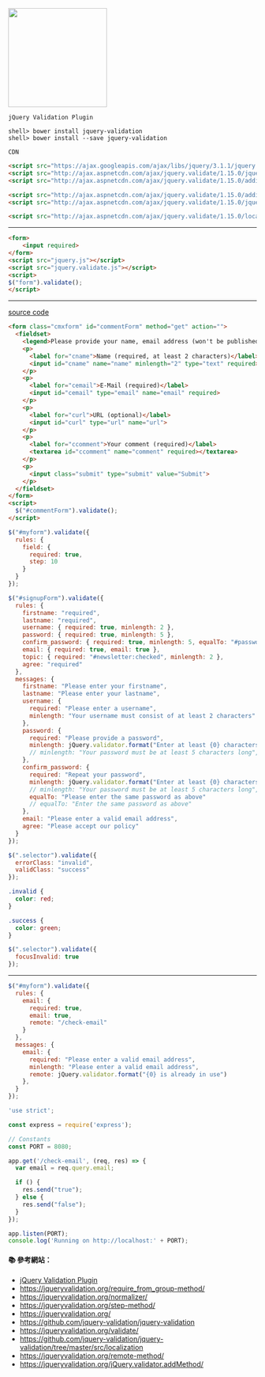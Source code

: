
<img src="http://i.imgur.com/xNPu9B7.png" width="200">

`jQuery Validation Plugin`

```console
shell> bower install jquery-validation
shell> bower install --save jquery-validation
```

`CDN`

```html
<script src="https://ajax.googleapis.com/ajax/libs/jquery/3.1.1/jquery.min.js"></script>
<script src="http://ajax.aspnetcdn.com/ajax/jquery.validate/1.15.0/jquery.validate.min.js"></script>
<script src="http://ajax.aspnetcdn.com/ajax/jquery.validate/1.15.0/additional-methods.min.js"></script>

<script src="http://ajax.aspnetcdn.com/ajax/jquery.validate/1.15.0/additional-methods.js"></script>
<script src="http://ajax.aspnetcdn.com/ajax/jquery.validate/1.15.0/jquery.validate.js"></script>

<script src="http://ajax.aspnetcdn.com/ajax/jquery.validate/1.15.0/localization/messages_zh_TW.js"></script>
```
---

```html
<form>
    <input required>
</form>
<script src="jquery.js"></script>
<script src="jquery.validate.js"></script>
<script>
$("form").validate();
</script>
```

---

[source code](https://jsfiddle.net/18mgdre5/2/)

```html
<form class="cmxform" id="commentForm" method="get" action="">
  <fieldset>
    <legend>Please provide your name, email address (won't be published) and a comment</legend>
    <p>
      <label for="cname">Name (required, at least 2 characters)</label>
      <input id="cname" name="name" minlength="2" type="text" required>
    </p>
    <p>
      <label for="cemail">E-Mail (required)</label>
      <input id="cemail" type="email" name="email" required>
    </p>
    <p>
      <label for="curl">URL (optional)</label>
      <input id="curl" type="url" name="url">
    </p>
    <p>
      <label for="ccomment">Your comment (required)</label>
      <textarea id="ccomment" name="comment" required></textarea>
    </p>
    <p>
      <input class="submit" type="submit" value="Submit">
    </p>
  </fieldset>
</form>
<script>
  $("#commentForm").validate();
</script>
```

```js
$("#myform").validate({
  rules: {
    field: {
      required: true,
      step: 10
    }
  }
});
```


```js
$("#signupForm").validate({
  rules: {
    firstname: "required",
    lastname: "required",
    username: { required: true, minlength: 2 },
    password: { required: true, minlength: 5 },
    confirm_password: { required: true, minlength: 5, equalTo: "#password" },
    email: { required: true, email: true },
    topic: { required: "#newsletter:checked", minlength: 2 },
    agree: "required"
  },
  messages: {
    firstname: "Please enter your firstname",
    lastname: "Please enter your lastname",
    username: {
      required: "Please enter a username",
      minlength: "Your username must consist of at least 2 characters"
    },
    password: {
      required: "Please provide a password",
      minlength: jQuery.validator.format("Enter at least {0} characters")
      // minlength: "Your password must be at least 5 characters long",
    },
    confirm_password: {
      required: "Repeat your password",
      minlength: jQuery.validator.format("Enter at least {0} characters")
      // minlength: "Your password must be at least 5 characters long",
      equalTo: "Please enter the same password as above"
      // equalTo: "Enter the same password as above"
    },
    email: "Please enter a valid email address",
    agree: "Please accept our policy"
  }
});

```

```js
$(".selector").validate({
  errorClass: "invalid",
  validClass: "success"
});
```

```css
.invalid {
  color: red;
}

.success {
  color: green;
}
```

```js
$(".selector").validate({
  focusInvalid: true
});
```
---

```js
$("#myform").validate({
  rules: {
    email: {
      required: true,
      email: true,
      remote: "/check-email"
    }
  },
  messages: {
    email: {
      required: "Please enter a valid email address",
      minlength: "Please enter a valid email address",
      remote: jQuery.validator.format("{0} is already in use")
    },
  }
});
```

```js
'use strict';

const express = require('express');

// Constants
const PORT = 8080;

app.get('/check-email', (req, res) => {
  var email = req.query.email;

  if () {
    res.send("true");
  } else {
    res.send("false");
  }
});

app.listen(PORT);
console.log('Running on http://localhost:' + PORT);
```

#### :books: 參考網站：
- [jQuery Validation Plugin](https://jqueryvalidation.org/)
- https://jqueryvalidation.org/require_from_group-method/
- https://jqueryvalidation.org/normalizer/
- https://jqueryvalidation.org/step-method/
- https://jqueryvalidation.org/
- https://github.com/jquery-validation/jquery-validation
- https://jqueryvalidation.org/validate/
- https://github.com/jquery-validation/jquery-validation/tree/master/src/localization
- https://jqueryvalidation.org/remote-method/
- https://jqueryvalidation.org/jQuery.validator.addMethod/
